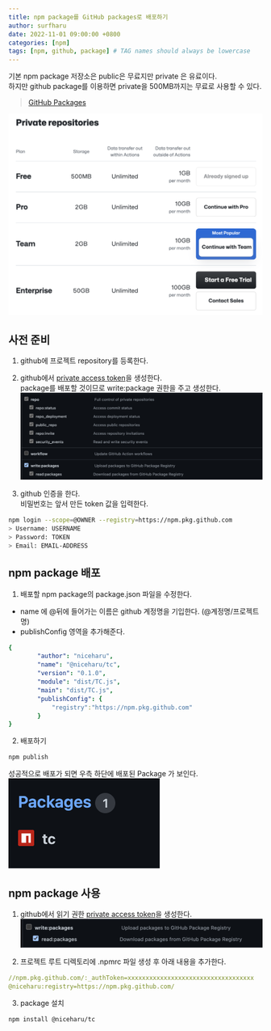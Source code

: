 ```yaml
---
title: npm package를 GitHub packages로 배포하기
author: surfharu
date: 2022-11-01 09:00:00 +0800
categories: [npm]
tags: [npm, github, package] # TAG names should always be lowercase
---
```


기본 npm package 저장소은 public은 무료지만 private 은 유료이다.  
하지만 github package를 이용하면 private을 500MB까지는 무료로 사용할 수 있다.  

> [GitHub Packages](https://github.com/features/packages)

![](/assets/images/npm-2-0.png)


## 사전 준비
1. github에 프로젝트 repository를 등록한다.
2. github에서 [private access token](https://github.com/settings/tokens)을 생성한다.  
package를 배포할 것이므로 write:package 권한을 주고 생성한다.   
![](/assets/images/npm-2-1.png)

3. github 인증을 한다.  
비밀번호는 앞서 만든 token 값을 입력한다.
```bash
npm login --scope=@OWNER --registry=https://npm.pkg.github.com
> Username: USERNAME
> Password: TOKEN
> Email: EMAIL-ADDRESS
```

## npm package 배포
1. 배포할 npm package의 package.json 파일을 수정한다.
- name 에 @뒤에 들어가는 이름은 github 계정명을 기입한다. (@계정명/프로젝트명)
- publishConfig 영역을 추가해준다.  
```yaml
{
        "author": "niceharu",
        "name": "@niceharu/tc",
        "version": "0.1.0",
        "module": "dist/TC.js",
        "main": "dist/TC.js",
        "publishConfig": {
            "registry":"https://npm.pkg.github.com"
        }
}
```

2. 배포하기
```bash
npm publish
```
성공적으로 배포가 되면 우측 하단에 배포된 Package 가 보인다.  
![](/assets/images/npm-2-2.png)


## npm package 사용
1. github에서 읽기 권한 [private access token](https://github.com/settings/tokens)을 생성한다.  
![](/assets/images/npm-2-3.png)

2. 프로젝트 루트 디렉토리에 .npmrc 파일 생성 후 아래 내용을 추가한다.  
```yaml
//npm.pkg.github.com/:_authToken=xxxxxxxxxxxxxxxxxxxxxxxxxxxxxxxxxxx
@niceharu:registry=https://npm.pkg.github.com/
```

3. package 설치
```bash
npm install @niceharu/tc
```